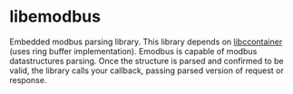libemodbus
==========

Embedded modbus parsing library. This library depends on [libccontainer](http://libccontainer.uprojects.org/) (uses ring buffer implementation).
Emodbus is capable of modbus datastructures parsing. Once the structure is parsed and confirmed to be valid, the library calls your callback, passing parsed version of request or response.
